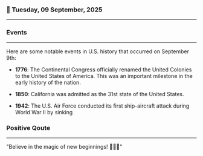 ### 📅 Tuesday, 09 September, 2025
------
### Events
------
Here are some notable events in U.S. history that occurred on September 9th:

- **1776**: The Continental Congress officially renamed the United Colonies to the United States of America. This was an important milestone in the early history of the nation.
  
- **1850**: California was admitted as the 31st state of the United States.
  
- **1942**: The U.S. Air Force conducted its first ship-aircraft attack during World War II by sinking
### Positive Qoute
------
"Believe in the magic of new beginnings! 🌟✨🌼"
